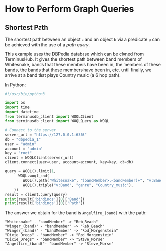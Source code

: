 # How to Perform Graph Queries

## Shortest Path

The shortest path between an object `a` and an object `b` via a
predicate `p` can be achieved with the use of a *path query*.

This example uses the DBPedia database which can be cloned from
TerminusHub. It gives the shortest path between band members of
Whitesnake, bands that these members have been in, the members of
these bands, the bands that these members have been in, etc. until
finally, we arrive at a band that plays Country music (a 6 hop path).

In Python:

```python
#!/usr/bin/python3

import os
import time
import datetime
from terminusdb_client import WOQLClient
from terminusdb_client import WOQLQuery as WOQL

# Connect to the server
server_url = "https://127.0.0.1:6363"
db = "dbpedia_1"
user = "admin"
account = "admin"
key = "root"
client = WOQLClient(server_url)
client.connect(user=user, account=account, key=key, db=db)

query = WOQL().limit(1,
      WOQL.woql_and(
        WOQL().path("Whitesnake", "(bandMember>,<bandMember)+", "v:Band","v:Path"),
        WOQL().triple("v:Band", "genre", "Country_music"),
    ))
result = client.query(query)
print(result['bindings'][0]['Band'])
print(result['bindings'][0]['Path'])
```

The answer we obtain for the band is `Angelfire_(band)` with the path:

```
"Whitesnake" - "bandMember" -> "Reb_Beach"
"Winger_(band)" - "bandMember" -> "Reb_Beach"
"Winger_(band)" - "bandMember" -> "Rod_Morgenstein"
"Dixie_Dregs" - "bandMember" -> "Rod_Morgenstein"
"Dixie_Dregs" - "bandMember" -> "Steve_Morse"
"Angelfire_(band)"- "bandMember" -> "Steve_Morse"
```